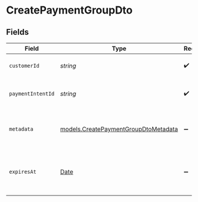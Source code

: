 # CreatePaymentGroupDto


## Fields

| Field                                                                                         | Type                                                                                          | Required                                                                                      | Description                                                                                   | Example                                                                                       |
| --------------------------------------------------------------------------------------------- | --------------------------------------------------------------------------------------------- | --------------------------------------------------------------------------------------------- | --------------------------------------------------------------------------------------------- | --------------------------------------------------------------------------------------------- |
| `customerId`                                                                                  | *string*                                                                                      | :heavy_check_mark:                                                                            | The ID of the customer.                                                                       | cus_IzkjlvAhdjzjht3                                                                           |
| `paymentIntentId`                                                                             | *string*                                                                                      | :heavy_check_mark:                                                                            | The ID of the payment intent.                                                                 | pi_1JYLo8KerLxWZaQtys6ZQ1xR                                                                   |
| `metadata`                                                                                    | [models.CreatePaymentGroupDtoMetadata](../models/createpaymentgroupdtometadata.md)            | :heavy_minus_sign:                                                                            | Additional metadata for the payment group.                                                    |                                                                                               |
| `expiresAt`                                                                                   | [Date](https://developer.mozilla.org/en-US/docs/Web/JavaScript/Reference/Global_Objects/Date) | :heavy_minus_sign:                                                                            | The expiration date and time of the payment group.                                            | 2023-12-05T23:49:12.816Z                                                                      |